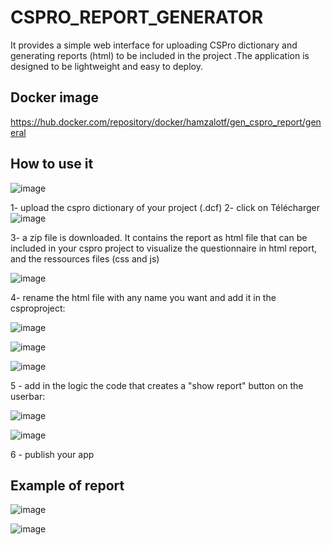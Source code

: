 # CSPRO_REPORT_GENERATOR
 It provides a simple web interface for uploading CSPro dictionary and generating reports (html) to be included in the project .The application is designed to be lightweight and easy to deploy.

## Docker image
https://hub.docker.com/repository/docker/hamzalotf/gen_cspro_report/general

## How to use it

![image](https://github.com/badboy86/CSPRO_REPORT_GENERATOR/assets/51146491/996935aa-cf5d-4393-b74e-ed4bc10b05c9)

1- upload the cspro dictionary of your project (.dcf)
2- click on Télécharger
![image](https://github.com/badboy86/CSPRO_REPORT_GENERATOR/assets/51146491/25ba0167-cb7e-4cba-a39b-8152b9f1d3c7)

3- a zip file is downloaded. It contains the report as html file that can be included in your cspro project to visualize the questionnaire in html report, and the ressources files (css and js)

![image](https://github.com/badboy86/CSPRO_REPORT_GENERATOR/assets/51146491/bba78367-4c64-4bbf-94a8-face6b4e8c91)

4- rename the html file with any name you want and add it in the csproproject:

![image](https://github.com/badboy86/CSPRO_REPORT_GENERATOR/assets/51146491/2c57a365-68c4-4787-9f94-af19abdd6e55)

![image](https://github.com/badboy86/CSPRO_REPORT_GENERATOR/assets/51146491/68fc8de6-174d-4416-8fde-7eaa5bf338d8)

![image](https://github.com/badboy86/CSPRO_REPORT_GENERATOR/assets/51146491/8db4c069-89e0-4ea2-be1f-0f7ab08c8c12)

5 - add in the logic the code that creates a "show report" button on the userbar:

![image](https://github.com/badboy86/CSPRO_REPORT_GENERATOR/assets/51146491/2a4cdd71-7ee5-4e60-a7d3-b767d3733c0e)

![image](https://github.com/badboy86/CSPRO_REPORT_GENERATOR/assets/51146491/31c26c57-ddb1-4b6e-9316-fdcb94d0f035)

6 - publish your app

## Example of report

![image](https://github.com/badboy86/CSPRO_REPORT_GENERATOR/assets/51146491/eebadb45-3164-4bf2-a6e0-87b54e50ffbd)

![image](https://github.com/badboy86/CSPRO_REPORT_GENERATOR/assets/51146491/ec0e22f9-da1a-4929-b7b5-4ab311538aa3)

